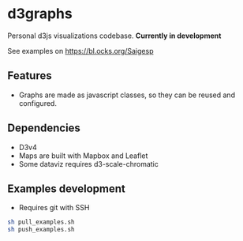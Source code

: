 # d3graphs
Personal d3js visualizations codebase. **Currently in development**

See examples on https://bl.ocks.org/Saigesp

## Features
- Graphs are made as javascript classes, so they can be reused and configured.

## Dependencies
- D3v4
- Maps are built with Mapbox and Leaflet
- Some dataviz requires d3-scale-chromatic

## Examples development

- Requires git with SSH

```sh
sh pull_examples.sh
sh push_examples.sh
```